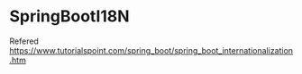 # SpringBootI18N


Refered https://www.tutorialspoint.com/spring_boot/spring_boot_internationalization.htm
